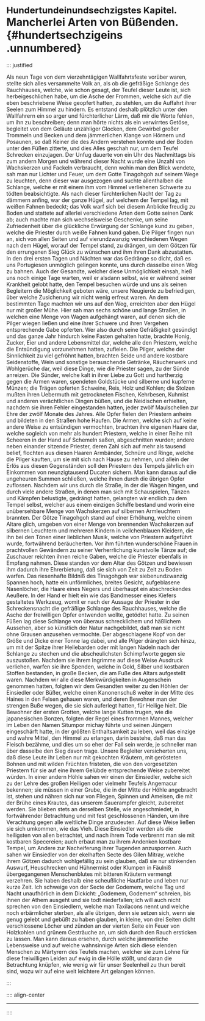 # <small>Hundertundeinundsechzigstes Kapitel.</small><br />Mancherlei Arten von Büßenden.{#hundertsechzigeins .unnumbered}

::: justified

Als neun Tage von dem vierzehntägigen Wallfahrtsfeste vorüber waren, stellte
sich alles versammelte Volk an, als ob die gefräßige Schlange des Rauchhauses,
welche, wie schon gesagt, der Teufel dieser Leute ist, sich herbeigeschlichen
habe, um die Asche der Frommen, welche sich auf die eben beschriebene Weise
geopfert hatten, zu stehlen, um die Auffahrt ihrer Seelen zum Himmel zu hindern.
Es entstand deshalb plötzlich unter den Wallfahrern ein so arger und
fürchterlicher Lärm, daß mir die Worte fehlen, um ihn zu beschreiben; denn man
hörte nichts als ein verwirrtes Getöse, begleitet von dem Geläute unzähliger
Glocken, dem Gewirbel großer Trommeln und Becken und dem jämmerlichen Klange von
Hörnern und Posaunen, so daß Keiner die des Andern verstehen konnte und der
Boden unter den Füßen zitterte, und dies Alles geschah nur, um dem Teufel
Schrecken einzujagen. Der Unfug dauerte von ein Uhr des Nachmittags bis zum
andern Morgen und während dieser Nacht wurde eine Unzahl von Wachskerzen und
Fackeln verbraucht, denn wohin man den Blick wendete, sah man nur Lichter und
Feuer, um dem Gotte Tinagohgoh auf seinem Wege zu leuchten, denn dieser war
ausgezogen und suchte allenthalben die Schlange, welche er mit einem ihm vom
Himmel verliehenen Schwerte zu tödten beabsichtigte. Als nach dieser
fürchterlichen Nacht der Tag zu dämmern anfing, war der ganze Hügel, auf welchem
der Tempel lag, mit weißen Fahnen bedeckt; das Volk warf sich bei diesem
Anblicke freudig zu Boden und stattete auf allerlei verschiedene Arten dem Gotte
seinen Dank ab; auch machte man sich wechselsweise Geschenke, um seine
Zufriedenheit über die glückliche Erwürgung der Schlange kund zu geben, welche
die Priester durch weiße Fahnen kund gaben. Die Pilger fingen nun an, sich von
allen Seiten und auf vierundzwanzig verschiedenen Wegen nach dem Hügel, worauf
der Tempel stand, zu drängen, um dem Götzen für den errungenen Sieg Glück zu
wünschen und ihm ihren Dank abzustatten. In den drei ersten Tagen und Nächten
war das Gedränge so dicht, daß es uns Portugiesen unmöglich gelingen konnte, uns
durch dasselbe einen Weg zu bahnen. Auch der Gesandte, welcher diese
Unmöglichkeit einsah, hieß uns noch einige Tage warten, weil er alsdann selbst,
wie er während seiner Krankheit gelobt hatte, den Tempel besuchen würde und uns
als seinen Begleitern die Möglichkeit geboten wäre, unsere Neugierde zu
befriedigen, über welche Zusicherung wir nicht wenig erfreut waren. An dem
bestimmten Tage machten wir uns auf den Weg, erreichten aber den Hügel nur mit
großer Mühe. Hier sah man sechs schöne und lange Straßen, in welchen eine Menge
von Wagen aufgehängt waren, auf denen sich die Pilger wiegen ließen und eine
ihrer Schwere und ihren Vergehen entsprechende Gabe opferten. Wer also durch
seine Gefräßigkeit gesündigt und das ganze Jahr hindurch keine Fasten gehalten
hatte, brachte Honig, Zucker, Eier und andere Lebensmittel dar, welche alle den
Priestern, welche die Entsündigung vorzunehmen hatten, zufielen. Die Pilger,
welche der Sinnlichkeit zu viel gefröhnt hatten, brachten Seide und andere
kostbare Seidenstoffe, Wein und sonstige berauschende Getränke, Räucherwerk und
Wohlgerüche dar, weil diese Dinge, wie die Priester sagen, zu der Sünde
anreizen. Die Sünder, welche kalt in ihrer Liebe zu Gott und hartherzig gegen
die Armen waren, spendeten Goldstücke und silberne und kupferne Münzen; die
Trägen opferten Schweine, Reis, Holz und Kohlen; die Stolzen mußten ihren
Uebermuth mit getrockneten Fischen, Kehrbesen, Kuhmist und anderen verächtlichen
Dingen büßen, und die Neidischen erhielten, nachdem sie ihren Fehler
eingestanden hatten, jeder zwölf Maulschellen zur Ehre der zwölf Monate des
Jahres. Alle Opfer fielen den Priestern anheim und bildeten in den Straßen hohe
Haufen. Die Armen, welche sich auf keine andere Weise zu entsündigen vermochten,
brachten ihre eigenen Haare dar, welche sogleich von mehr als hundert Priestern,
welche in einer Reihe mit Scheeren in der Hand auf Schemeln saßen, abgeschnitten
wurden; andere neben einander sitzende Priester, deren Zahl sich auf mehr als
tausend belief, flochten aus diesen Haaren Armbänder, Schnüre und Ringe, welche
die Pilger kauften, um sie mit sich nach Hause zu nehmen, und allein der Erlös
aus diesen Gegenständen soll den Priestern des Tempels jährlich ein Einkommen
von neunzigtausend Ducaten sichern. Man kann daraus auf die ungeheuren Summen
schließen, welche ihnen durch die übrigen Opfer zuflossen. Nachdem wir uns durch
die Straße, in der die Wagen hingen, und durch viele andere Straßen, in denen
man sich mit Schauspielen, Tänzen und Kämpfen belustigte, gedrängt hatten,
gelangten wir endlich zu dem Tempel selbst, welcher aus einem einzigen Schiffe
bestand und worin eine unübersehbare Menge von Wachskerzen auf silbernen
Armleuchtern brannten. Der Götze Tinagohgoh stand auf einer Erhöhung, welche
einem Altare glich, umgeben von einer Menge von brennenden Wachskerzen auf
silbernen Leuchtern und mehreren Kindern in veilchenblauen Kleidern, die ihn bei
den Tönen einer lieblichen Musik, welche von Priestern aufgeführt wurde,
fortwährend beräucherten. Vor ihm führten wunderschöne Frauen in prachtvollen
Gewändern zu seiner Verherrlichung kunstvolle Tänze auf; die Zuschauer reichten
ihnen reiche Gaben, welche die Priester ebenfalls in Empfang nahmen. Diese
standen vor dem Altar des Götzen und bewiesen ihm dadurch ihre Ehrerbietung, daß
sie sich von Zeit zu Zeit zu Boden warfen. Das riesenhafte Bildniß des
Tinagohgoh war siebenundzwanzig Spannen hoch, hatte ein unförmliches, breites
Gesicht, aufgeblasene Nasenlöcher, die Haare eines Negers und überhaupt ein
abschreckendes Aeußere. In der Hand er hielt ein wie das Bandmesser eines
Kiefers gestaltetes Werkzeug, womit er nach der Aussage der Priester in der
Schreckensnacht die gefräßige Schlange des Rauchhauses, welche die Asche der
freiwilligen Opfer entwenden wollte, getödtet hatte. Zu seinen Füßen lag diese
Schlange von überaus schrecklichem und häßlichem Aussehen, aber so künstlich der
Natur nachgebildet, daß man sie nicht ohne Grausen anzusehen vermochte. Der
abgeschlagene Kopf von der Größe und Dicke einer Tonne lag dabei, und alle
Pilger drängten sich hinzu, um mit der Spitze ihrer Hellebarden oder mit langen
Nadeln nach der Schlange zu stechen und die abscheulichsten Schimpfworte gegen
sie auszustoßen. Nachdem sie ihrem Ingrimme auf diese Weise Ausdruck verliehen,
warfen sie ihre Spenden, welche in Gold, Silber und kostbaren Stoffen bestanden,
in große Becken, die am Fuße des Altars aufgestellt waren. Nachdem wir alle
diese Merkwürdigkeiten in Augenschein genommen hatten, folgten wir dem Gesandten
weiter zu den Höhlen der Einsiedler oder Büßer, welche einen Kanonenschuß weiter
in der Mitte des Haines in den Felsen gehauen waren, und deren Bewohner man der
strengen Buße wegen, die sie sich auferlegt hatten, für Heilige hielt. Die
Bewohner der ersten Grotten, welche lange Kutten trugen, wie die japanesischen
Bonzen, folgten der Regel eines frommen Mannes, welcher im Leben den Namen
Situmpor michay führte und seinen Jüngern eingeschärft hatte, in der größten
Enthaltsamkeit zu leben, weil das einzige und wahre Mittel, den Himmel zu
erlangen, darin bestehe, daß man das Fleisch bezähme, und dies um so eher der
Fall sein werde, je schneller man über dasselbe den Sieg davon trage. Unsere
Begleiter versicherten uns, daß diese Leute ihr Leben nur mit gekochten
Kräutern, mit gerösteten Bohnen und mit wilden Früchten fristeten, die von den
vorgesetzten Priestern für sie auf eine ihrem Gelübde entsprechende Weise
zubereitet würden. In einer andern Höhle sahen wir einen der Einsiedler, welche
sich zu der Lehre des großen Heiligen oder vielmehr Teufels Angemacur bekennen;
sie müssen in einer Grube, die in der Mitte der Höhle angebracht ist, stehen und
nähren sich nur von Fliegen, Spinnen und Ameisen, die mit der Brühe eines
Krautes, das unserem Sauerampfer gleicht, zubereitet werden. Sie blieben stets
an derselben Stelle, wie angeschmiedet, in fortwährender Betrachtung und mit
fest geschlossenen Händen, um ihre Verachtung gegen alle weltliche Dinge
anzudeuten. Auf diese Weise ließen sie sich umkommen, wie das Vieh. Diese
Einsiedler werden als die heiligsten von allen betrachtet, und nach ihrem Tode
verbrennt man sie mit kostbaren Specereien; auch erbaut man zu ihrem Andenken
kostbare Tempel, um Andere zur Nacheiferung ihrer Tugenden anzuspornen. Auch
sahen wir Einsiedler von der ekelhaften Secte des Gilen Mitray, welche ihrem
Götzen dadurch wohlgefällig zu sein glauben, daß sie nur stinkenden Auswurf,
Heuschrecken und Hühnermist oder Klumpen in Fäulniß übergegangenen
Menschenblutes mit bitteren Kräutern vermengt verzehren. Sie haben deshalb eine
scheußliche Hautfarbe und leben nur kurze Zeit. Ich schweige von der Secte der
Godemem, welche Tag und Nacht unaufhörlich in dem Dickicht: „Godemem, Godemem“
schreien, bis ihnen der Athem ausgeht und sie todt niederfallen; ich will auch
nicht sprechen von den Einsiedlern, welche man Taxilacons nennt und welche noch
erbärmlicher sterben, als alle übrigen, denn sie setzen sich, wenn sie genug
gelebt und gebüßt zu haben glauben, in kleine, von drei Seiten dicht
verschlossene Löcher und zünden an der vierten Seite ein Feuer von Holzkohlen
und grünem Gesträuche an, um sich durch den Rauch ersticken zu lassen. Man kann
daraus ersehen, durch welche jämmerliche Lebensweise und auf welche wahnsinnige
Arten sich diese elenden Menschen zu Märtyrern des Teufels machen, welcher sie
zum Lohne für diese freiwilligen Leiden auf ewig in die Hölle stößt, und daran
die Betrachtung knüpfen, wie wenig wir für unser Seelenheil zu thun bereit sind,
wozu wir auf eine weit leichtere Art gelangen können.

:::

:::: align-center
****
::::

